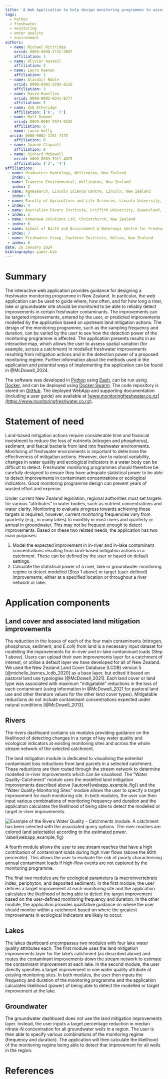 ```yaml
---
title: 'A Web Application to help design monitoring programmes to assess the effectiveness of freshwater restoration actions in New Zealand'
tags:
  - Python
  - freshwater
  - monitoring
  - water quality
  - environment
authors:
  - name: Michael Kittridge
    orcid: 0009-0000-1732-9097
    affiliation: 1
  - name: Olivier Ausseil
    affiliation: 2
  - name: Laura Keenan
    affiliation: 2
  - name: Alasdair Noble 
    orcid: 0000-0003-2292-8216
    affiliation: 3
  - name: David Hamilton
    orcid: 0000-0002-9341-8777
    affiliation: 5
  - name: Zeb Etheridge
    affiliation: ['6', '7']
  - name: Matt Dumont
    orcid: 0009-0007-2974-0335
    affiliation: 6
  - name: Laura Kelly
  orcid: 0000-0002-1251-7475
    affiliation: 8
  - name: Joanne Clapcott
    affiliation: 8
  - name: Richard McDowell 
    orcid: 0000-0003-3911-4825
    affiliation: ['3', '4']
affiliations:
 - name: Headwaters Hydrology, Wellington, New Zealand
   index: 1
 - name: Traverse Environmental, Wellington, New Zealand
   index: 2
 - name: AgResearch, Lincoln Science Centre, Lincoln, New Zealand
   index: 3
 - name: Faculty of Agriculture and Life Sciences, Lincoln University, Lincoln, New Zealand
 - index: 4
 - name: Australian Rivers Institute, Griffith University, Queensland, Australia
 - index: 5
 - name: Komanawa Solutions Ltd, Christchurch, New Zealand
 - index: 6
 - name: School of Earth and Environment & Waterways Centre for Freshwater Management, University of Canterbury, New Zealand
 - index: 7
 - name: Freshwater Group, Cawthron Institute, Nelson, New Zealand
 - index: 8
date: 26 January 2024
bibliography: paper.bib
---
```


# Summary

The interactive web application provides guidance for designing a freshwater monitoring programme in New Zealand. In particular, the web application can be used to guide where, how often, and for how long a river, lake or groundwater site should be monitored to be able to reliably detect improvements in certain freshwater contaminants. The improvements can be targeted improvements, entered by the user, or predicted improvements modelled by the application based on upstream land mitigation actions. The design of the monitoring programme, such as the sampling frequency and duration, can be varied by the user to see how the detection power of the monitoring programme is affected. The application presents results in an interactive map, which allows the user to assess spatial variation (for example, across a catchment) in modelled freshwater improvements resulting from mitigation actions and in the detection power of a proposed monitoring regime. Further information about the methods used in the application and potential ways of implementing the application can be found in @McDowell_2024.
 
The software was developed in [Python](https://www.python.org/) using [Dash](https://dash.plotly.com/), can be run using [Docker](https://www.docker.com/), and can be deployed using [Docker Swarm](https://docs.docker.com/engine/swarm/). The code repository is stored on [GitHub](https://github.com/headwaters-hydrology/olw2-sc008). The deployed WebApp and supporting documentation (including a user guide) are available at [www.monitoringfreshwater.co.nz](https://www.monitoringfreshwater.co.nz).

# Statement of need

Land-based mitigation actions require considerable time and financial investment to reduce the loss of nutrients (nitrogen and phosphorus), sediment, and faecal bacteria from land into freshwater environments. Monitoring of freshwater environments is important to determine the effectiveness of mitigation actions. However, due to natural variability, changes in water quality and ecological indicators in a water body can be difficult to detect. Freshwater monitoring programmes should therefore be carefully designed to ensure they have adequate statistical power to be able to detect improvements in contaminant concentrations or ecological indicators. Good monitoring programme design can prevent years of wasted effort and expense.
 
Under current New Zealand legislation, regional authorities must set targets for various “attributes” in water bodies, such as nutrient concentrations and water clarity. Monitoring to evaluate progress towards achieving these targets is required; however, current monitoring frequencies vary from quarterly (e.g., in many lakes) to monthly in most rivers and quarterly or annual in groundwater. This may not be frequent enough to detect improvements.
Based on these two related needs, the application has two main purposes:

1. Model the expected improvement in in-river and in-lake contaminant concentrations resulting from land-based mitigation actions in a catchment. These can be defined by the user or based on default settings.
2. Calculate the statistical power of a river, lake or groundwater monitoring regime to detect modelled (Step 1 above) or target (user-defined) improvements, either at a specified location or throughout a river network or lake. 

# Application components

## Land cover and associated land mitigation improvements

The reduction in the losses of each of the four main contaminants (nitrogen, phosphorus, sediment, and *E.coli*) from land is a necessary input dataset for modelling the improvements for in-river and in-lake contaminant loads (Step 1 above). Users can upload their own improvements layer for a catchment of interest, or utilise a default layer we have developed for all of New Zealand. We used the New Zealand Land Cover Database (LCDB) version 5 [@michelle_barnes_lcdb_2020] as a base layer, but edited it based on pastoral land use typologies [@McDowell_2021]. Each land cover or land type was associated with maximum “mitigatable” reductions in the loss of each contaminant (using information in @McDowell_2021 for pastoral land use and other literature values for the other land cover types). Mitigatable reductions do not include contaminant concentrations expected under natural conditions [@McDowell_2013].

## Rivers

The rivers dashboard contains six modules providing guidance on the likelihood of detecting changes in a range of key water quality and ecological indicators at existing monitoring sites and across the whole stream network of the selected catchment.

The land mitigation module is dedicated to visualising the potential contaminant loss reductions from land parcels in a selected catchment. These reductions are then routed through the stream network to determine modelled in-river improvements which can be visualised. The “Water Quality-Catchment” module uses the modelled land mitigation improvements described above (\autoref{webapp_example_fig}) and the “Water Quality-Monitoring Sites” module allows the user to specify a target improvement for each monitoring site. In both modules, the user can then input various combinations of monitoring frequency and duration and the application calculates the likelihood of being able to detect the modelled or target in-river improvements.

![Example of the Rivers Water Quality - Catchments module. A catchment has been selected with the associated query options. The river reaches are colored (and selectable) according to the estimated power. \label{webapp_example_fig}](webapp_fig2.png)

A fourth module allows the user to see stream reaches that have a high contribution of contaminant loads during high river flows (above the 90th percentile). This allows the user to evaluate the risk of poorly characterising annual contaminant loads if high-flow events are not captured by the monitoring programme.

The final two modules are for ecological parameters (a macroinvertebrate index, periphyton, and deposited sediment). In the first module, the user defines a target improvement at each monitoring site and the application calculates the likelihood of being able to detect the target improvement based on the user-defined monitoring frequency and duration. In the other module, the application provides qualitative guidance on where the user should monitor within a catchment based on where the greatest improvements in ecological indicators are likely to occur.

## Lakes

The lakes dashboard encompasses two modules with four lake water quality attributes each. The first module uses the land mitigation improvements layer for the lake’s catchment (as described above) and routes the contaminant improvements down the stream network to estimate the contaminant improvement at each lake. In the second module, the user directly specifies a target improvement in one water quality attribute at existing monitoring sites. In both modules, the user then inputs the frequency and duration of the monitoring programme and the application calculates likelihood (power) of being able to detect the modelled or target improvement at the lake.

## Groundwater

The groundwater dashboard does not use the land mitigation improvements layer. Instead, the user inputs a target percentage reduction in median nitrate-N concentration for all groundwater wells in a region. The user is then able to specify various combinations of the monitoring regime (frequency and duration). The application will then calculate the likelihood of the monitoring regime being able to detect that improvement for all wells in the region.

# References